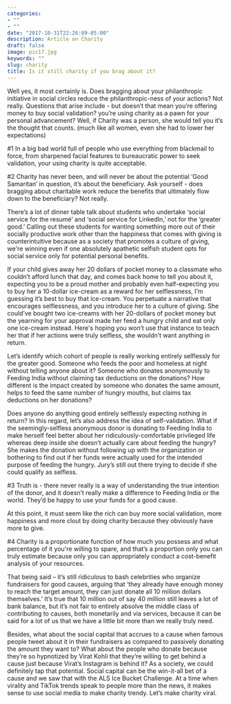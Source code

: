 ```yaml
---
categories:
- ""
- ""
date: "2017-10-31T22:26:09-05:00"
description: Article on Charity
draft: false
image: pic17.jpg
keywords: ""
slug: charity
title: Is it still charity if you brag about it?
---
```

Well yes, it most certainly is. Does bragging about your philanthropic initiative in social circles reduce the philanthropic-ness of your actions? Not really. Questions that arise include - but doesn’t that mean you’re offering money to buy social validation? you’re using charity as a pawn for your personal advancement? Well, if Charity was a person, she would tell you it’s the thought that counts. (much like all women, even she had to lower her expectations)

#1 In a big bad world full of people who use everything from blackmail to force, from sharpened facial features to bureaucratic power to seek validation, your using charity is quite acceptable.

#2 Charity has never been, and will never be about the potential ‘Good Samaritan’ in question, it’s about the beneficiary. Ask yourself - does bragging about charitable work reduce the benefits that ultimately flow down to the beneficiary? Not really.

There’s a lot of dinner table talk about students who undertake ‘social service for the resumé’ and ‘social service for LinkedIn,’ not for the ‘greater good.’ Calling out these students for wanting something more out of their socially productive work other than the happiness that comes with giving is counterintuitive because as a society that promotes a culture of giving, we're winning even if one absolutely apathetic selfish student opts for social service only for potential personal benefits.

If your child gives away her 20 dollars of pocket money to a classmate who couldn’t afford lunch that day, and comes back home to tell you about it, expecting you to be a proud mother and probably even half-expecting you to buy her a 10-dollar ice-cream as a reward for her selflessness, I’m guessing it’s best to buy that ice-cream. You perpetuate a narrative that encourages selflessness, and you introduce her to a culture of giving. She could’ve bought two ice-creams with her 20-dollars of pocket money but the yearning for your approval made her feed a hungry child and eat only one ice-cream instead. Here's hoping you won’t use that instance to teach her that if her actions were truly selfless, she wouldn’t want anything in return.

Let’s identify which cohort of people is really working entirely selflessly for the greater good. Someone who feeds the poor and homeless at night without telling anyone about it? Someone who donates anonymously to Feeding India without claiming tax deductions on the donations? How different is the impact created by someone who donates the same amount, helps to feed the same number of hungry mouths, but claims tax deductions on her donations?

Does anyone do anything good entirely selflessly expecting nothing in return?
In this regard, let’s also address the idea of self-validation. What if the seemingly-selfless anonymous donor is donating to Feeding India to make herself feel better about her ridiculously-comfortable privileged life whereas deep inside she doesn’t actually care about feeding the hungry? She makes the donation without following up with the organization or bothering to find out if her funds were actually used for the intended purpose of feeding the hungry. Jury’s still out there trying to decide if she could qualify as selfless.

#3 Truth is - there never really is a way of understanding the true intention of the donor, and it doesn’t really make a difference to Feeding India or the world. They’d be happy to use your funds for a good cause.

At this point, it must seem like the rich can buy more social validation, more happiness and more clout by doing charity because they obviously have more to give.

#4 Charity is a proportionate function of how much you possess and what percentage of it you're willing to spare, and that’s a proportion only you can truly estimate because only you can appropriately conduct a cost-benefit analysis of your resources.

That being said – it’s still ridiculous to bash celebrities who organize fundraisers for good causes, arguing that ‘they already have enough money to reach the target amount, they can just donate all 10 million dollars themselves.’ It’s true that 10 million out of say 40 million still leaves a lot of bank balance, but it’s not fair to entirely absolve the middle class of contributing to causes, both monetarily and via services, because it can be said for a lot of us that we have a little bit more than we really truly need.

Besides, what about the social capital that accrues to a cause when famous people tweet about it in their fundraisers as compared to passively donating the amount they want to? What about the people who donate because they’re so hypnotized by Virat Kohli that they’re willing to get behind a cause just because Virat’s Instagram is behind it? As a society, we could definitely tap that potential. Social capital can be the win-it-all bet of a cause and we saw that with the ALS Ice Bucket Challenge. At a time when virality and TikTok trends speak to people more than the news, it makes sense to use social media to make charity trendy. Let’s make charity viral. 
